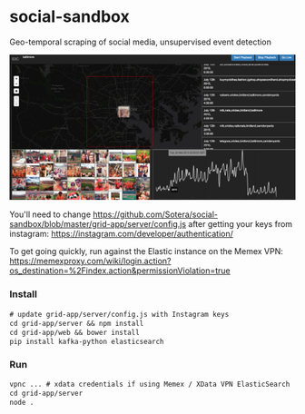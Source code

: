 # social-sandbox
Geo-temporal scraping of social media, unsupervised event detection

![alt text][logo]

[logo]: https://github.com/Sotera/social-sandbox/blob/master/docs/ss.png "Social Sandbox"

You'll need to change <https://github.com/Sotera/social-sandbox/blob/master/grid-app/server/config.js> after getting your keys from instagram: <https://instagram.com/developer/authentication/>

To get going quickly, run against the Elastic instance on the Memex VPN: <https://memexproxy.com/wiki/login.action?os_destination=%2Findex.action&permissionViolation=true>

### Install

```
# update grid-app/server/config.js with Instagram keys
cd grid-app/server && npm install
cd grid-app/web && bower install
pip install kafka-python elasticsearch
```

### Run

```
vpnc ... # xdata credentials if using Memex / XData VPN ElasticSearch
cd grid-app/server
node . 
```
